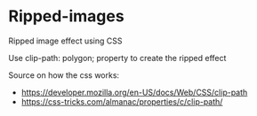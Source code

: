 # Ripped-images
Ripped image effect using CSS

Use clip-path: polygon; property to create the ripped effect

Source on how the css works:

* https://developer.mozilla.org/en-US/docs/Web/CSS/clip-path
* https://css-tricks.com/almanac/properties/c/clip-path/
